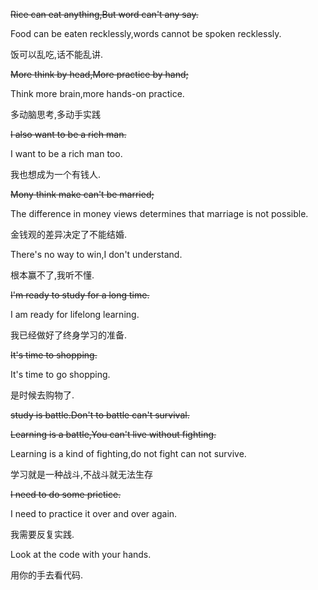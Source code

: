 ~~Rice can eat anything,But word can't any say.~~

Food can be eaten recklessly,words cannot be spoken recklessly.

饭可以乱吃,话不能乱讲.

~~More think by head,More practice by hand;~~

Think more brain,more hands-on practice.

多动脑思考,多动手实践

~~I also want to be a rich man.~~

I want to be a rich man too.

我也想成为一个有钱人.

~~Mony think make can't be married;~~

The difference in money views determines that marriage is not possible.

金钱观的差异决定了不能结婚.

There's no way to win,I don't understand.

根本赢不了,我听不懂.

~~I'm ready to study for a long time.~~

I am ready for lifelong learning.

我已经做好了终身学习的准备.

~~It's time to shopping.~~

It's time to go shopping.

是时候去购物了.

~~study is battle.Don't to battle can't survival.~~

~~Learning is a battle,You can't live without fighting.~~

Learning is a kind of fighting,do not fight can not survive.

学习就是一种战斗,不战斗就无法生存

~~I need to do some prictice.~~

I need to practice it over and over again.

我需要反复实践.

Look at the code with your hands.

用你的手去看代码.
